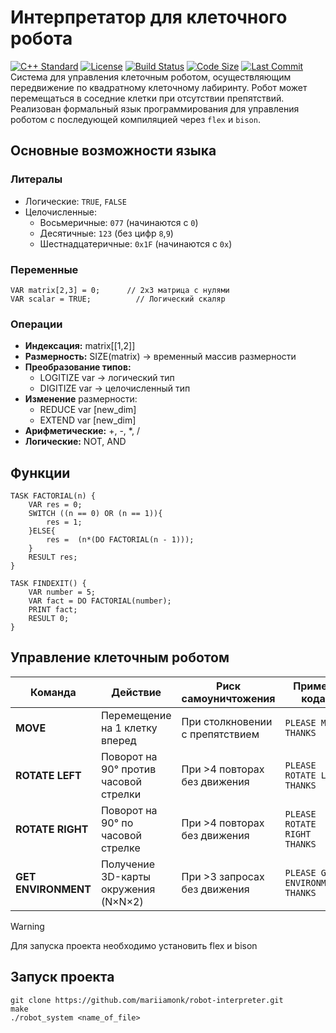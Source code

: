 # Интерпретатор для клеточного робота
[![C++ Standard](https://img.shields.io/badge/C++-20-blue?logo=cplusplus)]()
[![License](https://img.shields.io/badge/License-MIT-green?logo=opensourceinitiative)]()
[![Build Status](https://img.shields.io/badge/build-passing-brightgreen?logo=githubactions)]()
[![Code Size](https://img.shields.io/github/languages/code-size/durachill/BST-C)]()
[![Last Commit](https://img.shields.io/github/last-commit/durachill/BST-C?color=blue)]()
Система для управления клеточным роботом, осуществляющим передвижение по квадратному клеточному лабиринту. Робот может перемещаться в соседние клетки при отсутствии препятствий. Реализован формальный язык программирования для управления роботом с последующей компиляцией через `flex` и `bison`.
## Основные возможности языка

### Литералы
- Логические: `TRUE`, `FALSE`
- Целочисленные:
  - Восьмеричные: `077` (начинаются с `0`)
  - Десятичные: `123` (без цифр `8`,`9`)
  - Шестнадцатеричные: `0x1F` (начинаются с `0x`)

### Переменные
```robot
VAR matrix[2,3] = 0;      // 2x3 матрица с нулями
VAR scalar = TRUE;          // Логический скаляр
```
### Операции
- **Индексация:** matrix[[1,2]]
- **Размерность:** SIZE(matrix) → временный массив размерности
- **Преобразование типов:**
  - LOGITIZE var → логический тип
  - DIGITIZE var → целочисленный тип
- **Изменение** размерности:
  - REDUCE var [new_dim]
  - EXTEND var [new_dim]
- **Арифметические:** +, -, *, /
- **Логические:** NOT, AND

## Функции
```robot
TASK FACTORIAL(n) {
    VAR res = 0;
    SWITCH ((n == 0) OR (n == 1)){
        res = 1;
    }ELSE{
        res =  (n*(DO FACTORIAL(n - 1)));
    }
    RESULT res;
}

TASK FINDEXIT() {
    VAR number = 5;
    VAR fact = DO FACTORIAL(number);
    PRINT fact;
    RESULT 0;
}
```

## Управление клеточным роботом
| Команда           | Действие                              | Риск самоуничтожения               | Пример кода                   |
|-------------------|---------------------------------------|-------------------------------------|-------------------------------|
| **MOVE**          | Перемещение на 1 клетку вперед        | При столкновении с препятствием     | `PLEASE MOVE THANKS`          |
| **ROTATE LEFT**   | Поворот на 90° против часовой стрелки | При >4 повторах без движения        | `PLEASE ROTATE LEFT THANKS`   |
| **ROTATE RIGHT**  | Поворот на 90° по часовой стрелке     | При >4 повторах без движения        | `PLEASE ROTATE RIGHT THANKS`  |
| **GET ENVIRONMENT**| Получение 3D-карты окружения (N×N×2) | При >3 запросах без движения        | `PLEASE GET ENVIRONMENT THANKS` |

> [!WARNING]
> Для запуска проекта необходимо установить flex и bison
## Запуск проекта
```
git clone https://github.com/mariiamonk/robot-interpreter.git
make
./robot_system <name_of_file>  
```
